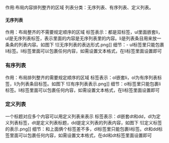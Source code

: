 作用:布局内容排列整齐的区域
列表分类：无序列表、有序列表、定义列表。

#### 无序列表
作用：布局整齐的不需要规定顺序的区域
标签表示：都是双标签，ul里面嵌套li，ul是无序列表标签，表示里面的内容是无序列表里的内容。li是列表条目用来放一条条的列表内容。如图下
![[无序列表的表达形式.png]]
细节：- ul标签里只能包裹li标签。li标签里面可以包裹任何内容，如需设置文本格式，在li标签里面设置即可

### 有序列表
作用：布局排列整齐的需要规定顺序的区域
标签表示：ol嵌套li，ol为有序列表标签，li为列表条目标签。如图下
![[有序列表表示.png]]
细节：ol标签里只能包裹li标签。li标签里面可以包裹任何内容，如需设置文本格式，在li标签里面设置即可

### 定义列表
一个标题对应多个内容可以用定义列表来表示
标签表示：dl嵌套dt和dd，dl为定义列表标签，dt是定义列表标题，dd是定义列表的列表内容，如图下
![[定义标签的表示.png]]
细节：和上面俩个标签差不多，dl标签里只能包裹li标签。dt和dd标签里面可以包裹任何内容，如需设置文本格式，在dd和dt标签里面设置即可